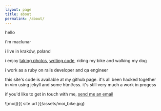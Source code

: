 ```yaml
---
layout: page
title: about
permalink: /about/
---
```


hello

i'm maclunar

i live in kraków, poland

i enjoy [taking photos](http://maclunar.tumblr.com/search/photography),
[writing code](https://github.com/maclunar),
riding my bike and walking my dog

i work as a ruby on rails developer and qa engineer

this site's code is available at my github page.
it's all been hacked together in vim using jekyll and some html/css.
it's still very much a work in progess

if you'd like to get in touch with me, [send me an email](mailto:maclunar@gmail.com)

![moi]({{ site.url }}/assets/moi_bike.jpg)

